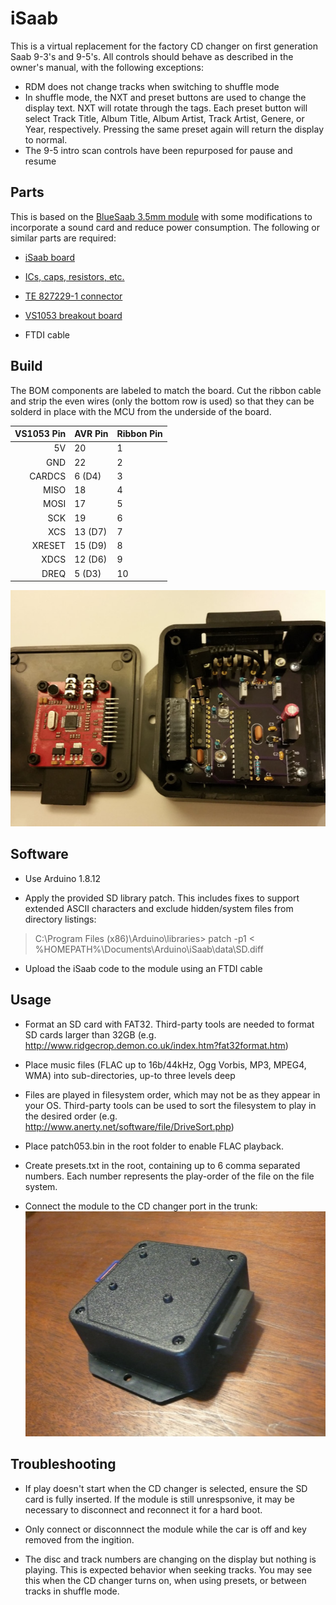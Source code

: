 # iSaab
This is a virtual replacement for the factory CD changer on first generation Saab 9-3's and 9-5's. All controls should behave as described in the owner's manual, with the following exceptions:
* RDM does not change tracks when switching to shuffle mode
* In shuffle mode, the NXT and preset buttons are used to change the display text. NXT will rotate through the tags. Each preset button will select Track Title, Album Title, Album Artist, Track Artist, Genere, or Year, respectively. Pressing the same preset again will return the display to normal.
* The 9-5 intro scan controls have been repurposed for pause and resume


## Parts

This is based on the [BlueSaab 3.5mm module](http://bluesaab.blogspot.com/2014/03/how-to-build-your-own-35mm-version-of.html) with some modifications to incorporate a sound card and reduce power consumption. The following or similar parts are required:

* [iSaab board](https://oshpark.com/shared_projects/YxlNUQUI)

* [ICs, caps, resistors, etc.](https://www.mouser.com/ProjectManager/ProjectDetail.aspx?AccessID=5A5DA965B5)

* [TE 827229-1 connector](https://www.connectorpeople.com/Connector/TYCO-AMP-TE_CONNECTIVITY/8/827229-1)

* [VS1053 breakout board](https://www.amazon.com/VS1053B-Arduino-Breakout-Real-time-Recording/dp/B07KNV2YTM)

* FTDI cable


## Build

The BOM components are labeled to match the board. Cut the ribbon cable and strip the even wires (only the bottom row is used) so that they can be solderd in place with the MCU from the underside of the board.

| VS1053 Pin | AVR Pin | Ribbon Pin |
| ----------:|:------- | ---------- |
| 5V         | 20      | 1 |
| GND        | 22      | 2 |
| CARDCS     | 6 (D4)  | 3 |
| MISO       | 18      | 4 |
| MOSI       | 17      | 5 |
| SCK        | 19      | 6 |
| XCS        | 13 (D7) | 7 |
| XRESET     | 15 (D9) | 8 |
| XDCS       | 12 (D6) | 9 |
| DREQ       | 5  (D3) | 10 |

![inside](https://raw.githubusercontent.com/mcaldwelva/iSaab/master/data/inside.jpg)


## Software

* Use Arduino 1.8.12

* Apply the provided SD library patch. This includes fixes to support extended ASCII characters and exclude hidden/system files from directory listings:

> C:\Program Files (x86)\Arduino\libraries> patch -p1 < %HOMEPATH%\Documents\Arduino\iSaab\data\SD.diff

* Upload the iSaab code to the module using an FTDI cable


## Usage
* Format an SD card with FAT32. Third-party tools are needed to format SD cards larger than 32GB (e.g.
http://www.ridgecrop.demon.co.uk/index.htm?fat32format.htm)

* Place music files (FLAC up to 16b/44kHz, Ogg Vorbis, MP3, MPEG4, WMA) into sub-directories, up-to three levels deep

* Files are played in filesystem order, which may not be as they appear in your OS. Third-party tools can be used to sort the filesystem to play in the desired order (e.g. http://www.anerty.net/software/file/DriveSort.php)

* Place patch053.bin in the root folder to enable FLAC playback.

* Create presets.txt in the root, containing up to 6 comma separated numbers. Each number represents the play-order of the file on the file system.

* Connect the module to the CD changer port in the trunk:
![back](https://raw.githubusercontent.com/mcaldwelva/iSaab/master/data/back.jpg)


## Troubleshooting
* If play doesn't start when the CD changer is selected, ensure the SD card is fully inserted. If the module is still unrespsonive, it may be necessary to disconnect and reconnect it for a hard boot.

* Only connect or disconnnect the module while the car is off and key removed from the ingition.

* The disc and track numbers are changing on the display but nothing is playing. This is expected behavior when seeking tracks. You may see this when the CD changer turns on, when using presets, or between tracks in shuffle mode.
